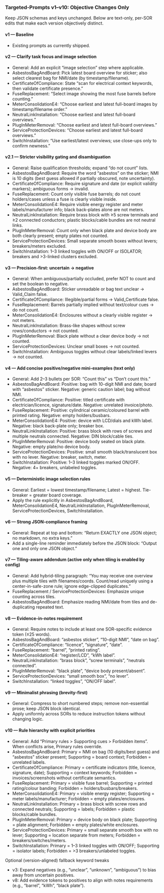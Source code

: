 ### Targeted-Prompts v1–v10: Objective Changes Only

Keep JSON schemas and keys unchanged. Below are text-only, per-SOR edits that make each version objectively distinct.

#### v1 — Baseline
- Existing prompts as currently shipped.

#### v2 — Clarify task focus and image selection
- General: Add an explicit “image selection” step where applicable.
- AsbestosBagAndBoard: Pick latest board overview for sticker; also select clearest bag for NMI/date (by timestamp/filename).
- CertificateOfCompliance: State “scan for electrical context keywords, then validate certificate presence.”
- FuseReplacement: “Select image showing the most fuse barrels before counting.”
- MeterConsolidationE4: “Choose earliest and latest full-board images by timestamp/filename order.”
- NeutralLinkInstallation: “Choose earliest and latest full-board overviews.”
- PlugInMeterRemoval: “Choose earliest and latest full-board overviews.”
- ServiceProtectionDevices: “Choose earliest and latest full-board overviews.”
- SwitchInstallation: “Use earliest/latest overviews; use close-ups only to confirm newness.”

#### v2.1 — Stricter visibility gating and disambiguation
- General: Raise qualification thresholds; expand “do not count” lists.
- AsbestosBagAndBoard: Require the word “asbestos” on the sticker; NMI is 10 digits (best guess allowed if partially obscured, note uncertainty).
- CertificateOfCompliance: Require signature and date (or explicit validity markers); ambiguous forms → invalid.
- FuseReplacement: Count only visible fuse barrels; do not count holders/cases unless a fuse is clearly visible inside.
- MeterConsolidationE4: Require visible energy register and meter labels/manufacturer info; black back-plates alone are not meters.
- NeutralLinkInstallation: Require brass block with ≥5 screw terminals and ≥2 connected conductors; plastic blocks/cable bundles are not neutral links.
- PlugInMeterRemoval: Count only when black plate and device body are both clearly present; empty plates not counted.
- ServiceProtectionDevices: Small separate smooth boxes without levers; breakers/meters excluded.
- SwitchInstallation: 1–3 linked toggles with ON/OFF or ISOLATOR; breakers and >3-linked clusters excluded.

#### v3 — Precision-first: uncertain → negative
- General: When ambiguous/partially occluded, prefer NOT to count and set the boolean to negative.
- AsbestosBagAndBoard: Sticker unreadable or bag text unclear → Valid_Claim false.
- CertificateOfCompliance: Illegible/partial forms → Valid_Certificate false.
- FuseReplacement: Barrels partially implied without text/colour cues → do not count.
- MeterConsolidationE4: Enclosures without a clearly visible register → not meters.
- NeutralLinkInstallation: Brass-like shapes without screw rows/conductors → not counted.
- PlugInMeterRemoval: Black plate without a clear device body → not counted.
- ServiceProtectionDevices: Unclear small boxes → not counted.
- SwitchInstallation: Ambiguous toggles without clear labels/linked levers → not counted.

#### v4 — Add concise positive/negative mini-examples (text only)
- General: Add 2–3 bullets per SOR: “Count this” vs “Don’t count this.”
- AsbestosBagAndBoard: Positive: bag with 10-digit NMI and date; board with “asbestos” sticker. Negative: generic caution label; bag without NMI.
- CertificateOfCompliance: Positive: titled certificate with electrician/licence, signature/date. Negative: unrelated invoice/photo.
- FuseReplacement: Positive: cylindrical ceramic/coloured barrel with printed rating. Negative: empty holders/busbars.
- MeterConsolidationE4: Positive: device with LCD/dials and kWh label. Negative: black back-plate only; breaker box.
- NeutralLinkInstallation: Positive: brass block with rows of screws and multiple neutrals connected. Negative: DIN block/cable ties.
- PlugInMeterRemoval: Positive: device body seated on black plate. Negative: empty plate/no device body.
- ServiceProtectionDevices: Positive: small smooth black/translucent box with no lever. Negative: breaker, switch, meter.
- SwitchInstallation: Positive: 1–3 linked toggles marked ON/OFF. Negative: 4+ breakers, unlabeled toggles.

#### v5 — Deterministic image selection rules
- General: Earliest = lowest timestamp/filename; Latest = highest. Tie-breaker = greater board coverage.
- Apply the rule explicitly in AsbestosBagAndBoard, MeterConsolidationE4, NeutralLinkInstallation, PlugInMeterRemoval, ServiceProtectionDevices, SwitchInstallation.

#### v6 — Strong JSON-compliance framing
- General: Repeat at top and bottom: “Return EXACTLY one JSON object; no markdown, no extra keys.”
- Add a single-line reminder immediately before the JSON block: “Output one and only one JSON object.”

#### v7 — Tiling-aware addendum (active only when tiling is enabled by config)
- General: Add hybrid-tiling paragraph: “You may receive one overview plus multiple tiles with filenames/coords. Count/read uniquely using a center-in-safe-zone rule; ignore edge-clipped duplicates.”
- FuseReplacement / ServiceProtectionDevices: Emphasize unique counting across tiles.
- AsbestosBagAndBoard: Emphasize reading NMI/date from tiles and de-duplicating repeated text.

#### v8 — Evidence-in-notes requirement
- General: Require notes to include at least one SOR-specific evidence token (≤25 words).
- AsbestosBagAndBoard: “asbestos sticker”, “10-digit NMI”, “date on bag”.
- CertificateOfCompliance: “licence”, “signature”, “date”.
- FuseReplacement: “barrel”, “printed rating”.
- MeterConsolidationE4: “register/LCD”, “kWh label”.
- NeutralLinkInstallation: “brass block”, “screw terminals”, “neutrals connected”.
- PlugInMeterRemoval: “black plate”, “device body present/absent”.
- ServiceProtectionDevices: “small smooth box”, “no lever”.
- SwitchInstallation: “linked toggles”, “ON/OFF label”.

#### v9 — Minimalist phrasing (brevity-first)
- General: Compress to short numbered steps; remove non-essential prose; keep JSON block identical.
- Apply uniformly across SORs to reduce instruction tokens without changing logic.

#### v10 — Rule hierarchy with explicit priorities
- General: Add “Primary rules > Supporting cues > Forbidden items”. When conflicts arise, Primary rules override.
- AsbestosBagAndBoard: Primary = NMI on bag (10 digits/best guess) and “asbestos” sticker present; Supporting = board context; Forbidden = unrelated labels.
- CertificateOfCompliance: Primary = certificate indicators (title, licence, signature, date); Supporting = context keywords; Forbidden = invoices/screenshots without certificate semantics.
- FuseReplacement: Primary = visible fuse barrel; Supporting = printed rating/colour banding; Forbidden = holders/busbars/breakers.
- MeterConsolidationE4: Primary = visible energy register; Supporting = meter labels/manufacturer; Forbidden = empty plates/enclosures.
- NeutralLinkInstallation: Primary = brass block with screw rows and connected neutrals; Supporting = labels; Forbidden = plastic blocks/cable bundles.
- PlugInMeterRemoval: Primary = device body on black plate; Supporting = plate alignment; Forbidden = empty plates/white enclosures.
- ServiceProtectionDevices: Primary = small separate smooth box with no lever; Supporting = location separate from meters; Forbidden = breakers/switches/meters.
- SwitchInstallation: Primary = 1–3 linked toggles with ON/OFF; Supporting = isolator labels; Forbidden = >3 breakers/unlabeled toggles.

Optional (version-aligned) fallback keyword tweaks
- v3: Expand negatives (e.g., “unclear”, “unknown”, “ambiguous”) to bias away from uncertain positives.
- v8: Add evidence tokens to positives to align with notes requirements (e.g., “barrel”, “kWh”, “black plate”).


